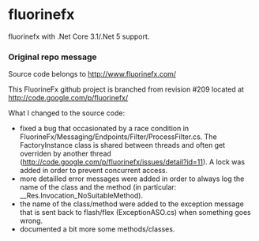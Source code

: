 # fluorinefx
fluorinefx with .Net Core 3.1/.Net 5 support.

### Original repo message
Source code belongs to http://www.fluorinefx.com/

This FluorineFx github project is branched from revision #209 located at http://code.google.com/p/fluorinefx/

What I changed to the source code:
- fixed a bug that occasionated by a race condition in FluorineFx/Messaging/Endpoints/Filter/ProcessFilter.cs. The FactoryInstance class is shared between 
threads and often get overriden by another thread (http://code.google.com/p/fluorinefx/issues/detail?id=11). A lock was added in order to prevent concurrent access.
- more detailled error messages were added in order to always log the name of the class and the method (in particular: __Res.Invocation_NoSuitableMethod).
- the name of the class/method were added to the exception message that is sent back to flash/flex (ExceptionASO.cs) when something goes wrong.
- documented a bit more some methods/classes.